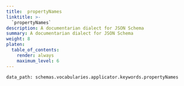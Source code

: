 ```yaml
---
title:  propertyNames
linktitle: >-
  `propertyNames`
description: A documentarian dialect for JSON Schema
summary: A documentarian dialect for JSON Schema
weight: 8
platen:
  table_of_contents:
    render: always
    maximum_level: 6
---
```


```schematize
data_path: schemas.vocabularies.applicator.keywords.propertyNames
```
